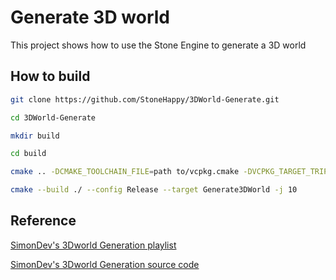 # Generate 3D world
This project shows how to use the Stone Engine to generate a 3D world

## How to build

```bash
git clone https://github.com/StoneHappy/3DWorld-Generate.git

cd 3DWorld-Generate

mkdir build

cd build 

cmake .. -DCMAKE_TOOLCHAIN_FILE=path to/vcpkg.cmake -DVCPKG_TARGET_TRIPLET=your target triplet

cmake --build ./ --config Release --target Generate3DWorld -j 10
```

## Reference
[SimonDev's 3Dworld Generation playlist](https://www.youtube.com/watch?v=hHGshzIXFWY&list=PLRL3Z3lpLmH3PNGZuDNf2WXnLTHpN9hXy&index=1&ab_channel=SimonDev)


[SimonDev's 3Dworld Generation source code](https://github.com/simondevyoutube/ProceduralTerrain_Part1)
